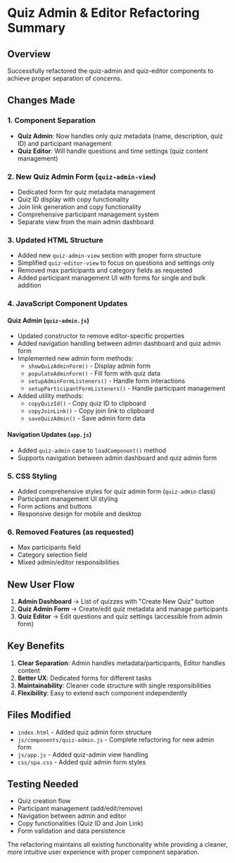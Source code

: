 # Quiz Admin & Editor Refactoring Summary

## Overview
Successfully refactored the quiz-admin and quiz-editor components to achieve proper separation of concerns.

## Changes Made

### 1. Component Separation
- **Quiz Admin**: Now handles only quiz metadata (name, description, quiz ID) and participant management
- **Quiz Editor**: Will handle questions and time settings (quiz content management)

### 2. New Quiz Admin Form (`quiz-admin-view`)
- Dedicated form for quiz metadata management
- Quiz ID display with copy functionality
- Join link generation and copy functionality
- Comprehensive participant management system
- Separate view from the main admin dashboard

### 3. Updated HTML Structure
- Added new `quiz-admin-view` section with proper form structure
- Simplified `quiz-editor-view` to focus on questions and settings only
- Removed max participants and category fields as requested
- Added participant management UI with forms for single and bulk addition

### 4. JavaScript Component Updates

#### Quiz Admin (`quiz-admin.js`)
- Updated constructor to remove editor-specific properties
- Added navigation handling between admin dashboard and quiz admin form
- Implemented new admin form methods:
  - `showQuizAdminForm()` - Display admin form
  - `populateAdminForm()` - Fill form with quiz data
  - `setupAdminFormListeners()` - Handle form interactions
  - `setupParticipantFormListeners()` - Handle participant management
- Added utility methods:
  - `copyQuizId()` - Copy quiz ID to clipboard
  - `copyJoinLink()` - Copy join link to clipboard
  - `saveQuizAdmin()` - Save admin form data

#### Navigation Updates (`app.js`)
- Added `quiz-admin` case to `loadComponent()` method
- Supports navigation between admin dashboard and quiz admin form

### 5. CSS Styling
- Added comprehensive styles for quiz admin form (`quiz-admin` class)
- Participant management UI styling
- Form actions and buttons
- Responsive design for mobile and desktop

### 6. Removed Features (as requested)
- Max participants field
- Category selection field
- Mixed admin/editor responsibilities

## New User Flow

1. **Admin Dashboard** → List of quizzes with "Create New Quiz" button
2. **Quiz Admin Form** → Create/edit quiz metadata and manage participants
3. **Quiz Editor** → Edit questions and quiz settings (accessible from admin form)

## Key Benefits

1. **Clear Separation**: Admin handles metadata/participants, Editor handles content
2. **Better UX**: Dedicated forms for different tasks
3. **Maintainability**: Cleaner code structure with single responsibilities
4. **Flexibility**: Easy to extend each component independently

## Files Modified

- `index.html` - Added quiz admin form structure
- `js/components/quiz-admin.js` - Complete refactoring for new admin form
- `js/app.js` - Added quiz-admin view handling
- `css/spa.css` - Added quiz admin form styles

## Testing Needed

- Quiz creation flow
- Participant management (add/edit/remove)
- Navigation between admin and editor
- Copy functionalities (Quiz ID and Join Link)
- Form validation and data persistence

The refactoring maintains all existing functionality while providing a cleaner, more intuitive user experience with proper component separation.

